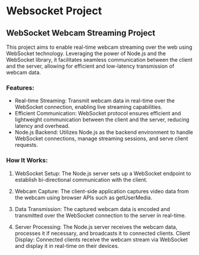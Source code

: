 
# Websocket Project


## WebSocket Webcam Streaming Project

This project aims to enable real-time webcam streaming over the web using WebSocket technology. Leveraging the power of Node.js and the WebSocket library, it facilitates seamless communication between the client and the server, allowing for efficient and low-latency transmission of webcam data.

### Features:
- Real-time Streaming: Transmit webcam data in real-time over the WebSocket connection, enabling live streaming capabilities.
- Efficient Communication: WebSocket protocol ensures efficient and lightweight communication between the client and the server, reducing latency and overhead.
- Node.js Backend: Utilizes Node.js as the backend environment to handle WebSocket connections, manage streaming sessions, and serve client requests.

### How It Works:
1) WebSocket Setup: The Node.js server sets up a WebSocket endpoint to establish bi-directional communication with the client.

2) Webcam Capture: The client-side application captures video data from the webcam using browser APIs such as getUserMedia.

3) Data Transmission: The captured webcam data is encoded and transmitted over the WebSocket connection to the server in real-time.

4) Server Processing: The Node.js server receives the webcam data, processes it if necessary, and broadcasts it to connected clients.
Client Display: Connected clients receive the webcam stream via WebSocket and display it in real-time on their devices.

